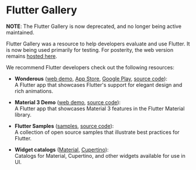 # Flutter Gallery

**NOTE**: The Flutter Gallery is now deprecated, and no longer being active maintained.

Flutter Gallery was a resource to help developers evaluate and use Flutter.
It is now being used primarily for testing. For posterity,  the web version
remains [hosted here](https://gallery-flutter-dev.web.app).

We recommend Flutter developers check out the following resources:

* **Wonderous**
([web demo](https://wonderous.app/web/),
[App Store](https://apps.apple.com/us/app/wonderous/id1612491897),
[Google Play](https://play.google.com/store/apps/details?id=com.gskinner.flutter.wonders),
[source code](https://github.com/gskinnerTeam/flutter-wonderous-app)):<br>
A Flutter app that showcases Flutter's support for elegant design and rich animations.

* **Material 3 Demo**
([web demo](https://flutter.github.io/samples/web/material_3_demo/),
[source code](https://github.com/flutter/samples/tree/main/material_3_demo)):<br>
A Flutter app that showcases Material 3 features in the Flutter Material library.

* **Flutter Samples**
([samples](https://flutter.github.io/samples), [source code](https://github.com/flutter/samples)):<br>
A collection of open source samples that illustrate best practices for Flutter.

* **Widget catalogs**
([Material](https://docs.flutter.dev/ui/widgets/material), [Cupertino](https://docs.flutter.dev/ui/widgets/cupertino)):<br>
Catalogs for Material, Cupertino, and other widgets available for use in UI.
